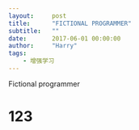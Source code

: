 ```yaml
---
layout:     post
title:      "FICTIONAL PROGRAMMER"
subtitle:   ""
date:       2017-06-01 00:00:00
author:     "Harry"
tags:
    - 增强学习
---
```


Fictional programmer 

<h1> 123 </h1>


<script>
    window.onload=function(){ 
        $.get('http://api.hackiey.com', function(data){
        console.log(data)
    })

} 
    
</script>